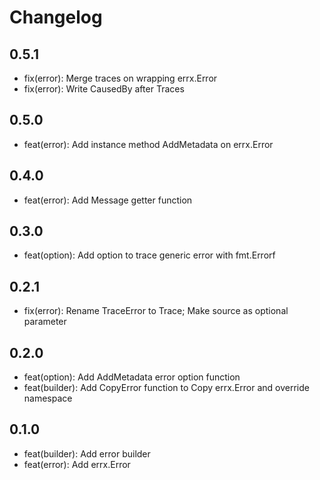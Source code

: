 # Changelog

## 0.5.1

- fix(error): Merge traces on wrapping errx.Error
- fix(error): Write CausedBy after Traces

## 0.5.0

- feat(error): Add instance method AddMetadata on errx.Error

## 0.4.0

- feat(error): Add Message getter function

## 0.3.0

- feat(option): Add option to trace generic error with fmt.Errorf

## 0.2.1

- fix(error): Rename TraceError to Trace; Make source as optional parameter

## 0.2.0

- feat(option): Add AddMetadata error option function
- feat(builder): Add CopyError function to Copy errx.Error and override namespace

## 0.1.0

- feat(builder): Add error builder
- feat(error): Add errx.Error
